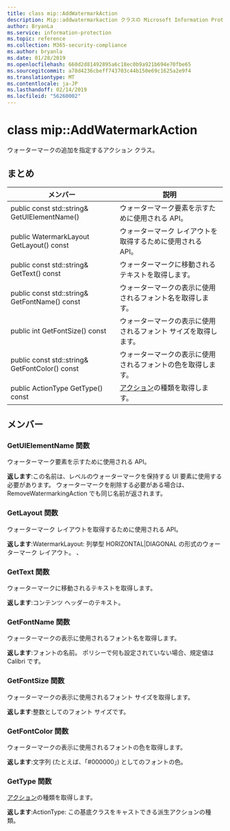 ```yaml
---
title: class mip::AddWatermarkAction
description: Mip::addwatermarkaction クラスの Microsoft Information Protection (MIP) SDK について説明します。
author: BryanLa
ms.service: information-protection
ms.topic: reference
ms.collection: M365-security-compliance
ms.author: bryanla
ms.date: 01/28/2019
ms.openlocfilehash: 660d2d81492895a6c18ec0b9a921b694e70fbe65
ms.sourcegitcommit: a78d4236cbeff743703c44b150e69c1625a2e9f4
ms.translationtype: MT
ms.contentlocale: ja-JP
ms.lasthandoff: 02/14/2019
ms.locfileid: "56260002"
---
```

# <a name="class-mipaddwatermarkaction"></a>class mip::AddWatermarkAction 
ウォーターマークの追加を指定するアクション クラス。
  
## <a name="summary"></a>まとめ
 メンバー                        | 説明                                
--------------------------------|---------------------------------------------
public const std::string& GetUIElementName()  |  ウォーターマーク要素を示すために使用される API。
public WatermarkLayout GetLayout() const  |  ウォーターマーク レイアウトを取得するために使用される API。
public const std::string& GetText() const  |  ウォーターマークに移動されるテキストを取得します。
public const std::string& GetFontName() const  |  ウォーターマークの表示に使用されるフォント名を取得します。
public int GetFontSize() const  |  ウォーターマークの表示に使用されるフォント サイズを取得します。
public const std::string& GetFontColor() const  |  ウォーターマークの表示に使用されるフォントの色を取得します。
public ActionType GetType() const  |  [アクション](class_mip_action.md)の種類を取得します。
  
## <a name="members"></a>メンバー
  
### <a name="getuielementname-function"></a>GetUIElementName 関数
ウォーターマーク要素を示すために使用される API。

  
**返します**:この名前は、レベルのウォーターマークを保持する UI 要素に使用する必要があります。 ウォーターマークを削除する必要がある場合は、RemoveWatermarkingAction でも同じ名前が返されます。
  
### <a name="getlayout-function"></a>GetLayout 関数
ウォーターマーク レイアウトを取得するために使用される API。

  
**返します**:WatermarkLayout: 列挙型 HORIZONTAL|DIAGONAL の形式のウォーターマーク レイアウト。 、
  
### <a name="gettext-function"></a>GetText 関数
ウォーターマークに移動されるテキストを取得します。

  
**返します**:コンテンツ ヘッダーのテキスト。
  
### <a name="getfontname-function"></a>GetFontName 関数
ウォーターマークの表示に使用されるフォント名を取得します。

  
**返します**:フォントの名前。 ポリシーで何も設定されていない場合、規定値は Calibri です。
  
### <a name="getfontsize-function"></a>GetFontSize 関数
ウォーターマークの表示に使用されるフォント サイズを取得します。

  
**返します**:整数としてのフォント サイズです。
  
### <a name="getfontcolor-function"></a>GetFontColor 関数
ウォーターマークの表示に使用されるフォントの色を取得します。

  
**返します**:文字列 (たとえば、「#000000」) としてのフォントの色。
  
### <a name="gettype-function"></a>GetType 関数
[アクション](class_mip_action.md)の種類を取得します。

  
**返します**:ActionType: この基底クラスをキャストできる派生アクションの種類。
